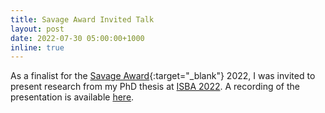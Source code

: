```yaml
---
title: Savage Award Invited Talk
layout: post
date: 2022-07-30 05:00:00+1000
inline: true
---
```


As a finalist for the [Savage Award](https://bayesian.org/project/savage-award/){:target="\_blank"} 2022, I was 
invited to present research from my PhD thesis at [ISBA 2022](https://isbawebmaster.github.io/ISBA2022/). 
A recording of the presentation is available [here](/isba-2022/).